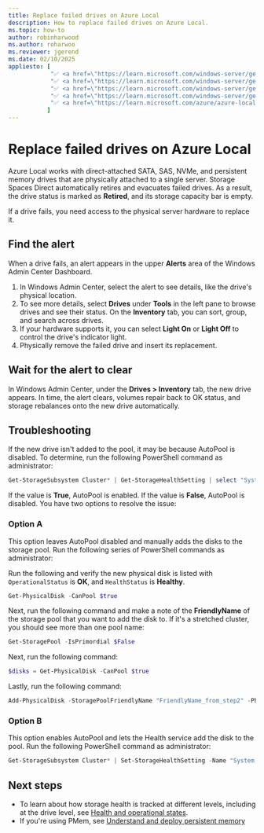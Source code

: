 ```yaml
---
title: Replace failed drives on Azure Local
description: How to replace failed drives on Azure Local.
ms.topic: how-to
author: robinharwood
ms.author: roharwoo
ms.reviewer: jgerend
ms.date: 02/10/2025
appliesto: [
			"✅ <a href=\"https://learn.microsoft.com/windows-server/get-started/windows-server-release-info\" target=\"_blank\">Windows Server 2025</a>",
			"✅ <a href=\"https://learn.microsoft.com/windows-server/get-started/windows-server-release-info\" target=\"_blank\">Windows Server 2022</a>",
			"✅ <a href=\"https://learn.microsoft.com/windows-server/get-started/windows-server-release-info\" target=\"_blank\">Windows Server 2019</a>",
			"✅ <a href=\"https://learn.microsoft.com/windows-server/get-started/windows-server-release-info\" target=\"_blank\">Windows Server 2016</a>",
			"✅ <a href=\"https://learn.microsoft.com/azure/azure-local/release-information-23h2\" target=\"_blank\">Azure Local 2311.2 and later</a>"
		   ]
---
```


# Replace failed drives on Azure Local

Azure Local works with direct-attached SATA, SAS, NVMe, and persistent memory drives that are physically attached to a single server. Storage Spaces Direct automatically retires and evacuates failed drives. As a result, the drive status is marked as **Retired**, and its storage capacity bar is empty.

If a drive fails, you need access to the physical server hardware to replace it.

## Find the alert

When a drive fails, an alert appears in the upper **Alerts** area of the Windows Admin Center Dashboard.

1. In Windows Admin Center, select the alert to see details, like the drive's physical location.
1. To see more details, select **Drives** under **Tools** in the left pane to browse drives and see their status. On the **Inventory** tab, you can sort, group, and search across drives.
1. If your hardware supports it, you can select **Light On** or **Light Off** to control the drive's indicator light.
1. Physically remove the failed drive and insert its replacement.

## Wait for the alert to clear

In Windows Admin Center, under the **Drives > Inventory** tab, the new drive appears. In time, the alert clears, volumes repair back to OK status, and storage rebalances onto the new drive automatically.

## Troubleshooting

If the new drive isn't added to the pool, it may be because AutoPool is disabled. To determine, run the following PowerShell command as administrator:

```powershell
Get-StorageSubsystem Cluster* | Get-StorageHealthSetting | select "System.Storage.PhysicalDisk.AutoPool.Enabled"
```

If the value is **True**, AutoPool is enabled.  If the value is **False**, AutoPool is disabled. You have two options to resolve the issue:

### Option A

This option leaves AutoPool disabled and manually adds the disks to the storage pool. Run the following series of PowerShell commands as administrator:

Run the following and verify the new physical disk is listed with `OperationalStatus` is **OK**, and `HealthStatus` is **Healthy**.

```powershell
Get-PhysicalDisk -CanPool $true
```

Next, run the following command and make a note of the **FriendlyName** of the storage pool that you want to add the disk to. If it's a stretched cluster, you should see more than one pool name:

```powershell
Get-StoragePool -IsPrimordial $False
```

Next, run the following command:

```powershell
$disks = Get-PhysicalDisk -CanPool $true
```

Lastly, run the following command:
```powershell
Add-PhysicalDisk -StoragePoolFriendlyName "FriendlyName_from_step2" -PhysicalDisks $disks
```

### Option B

This option enables AutoPool and lets the Health service add the disk to the pool. Run the following PowerShell command as administrator:

```powershell
Get-StorageSubsystem Cluster* | Set-StorageHealthSetting -Name "System.Storage.PhysicalDisk.AutoPool.Enabled" -Value True
```

## Next steps

- To learn about how storage health is tracked at different levels, including at the drive level, see [Health and operational states](/windows-server/storage/storage-spaces/storage-spaces-states).
- If you're using PMem, see [Understand and deploy persistent memory](/windows-server/storage/storage-spaces/deploy-pmem)
